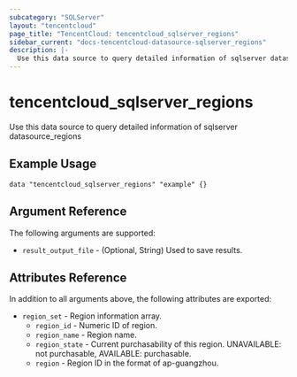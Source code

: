 ```yaml
---
subcategory: "SQLServer"
layout: "tencentcloud"
page_title: "TencentCloud: tencentcloud_sqlserver_regions"
sidebar_current: "docs-tencentcloud-datasource-sqlserver_regions"
description: |-
  Use this data source to query detailed information of sqlserver datasource_regions
---
```


# tencentcloud_sqlserver_regions

Use this data source to query detailed information of sqlserver datasource_regions

## Example Usage

```hcl
data "tencentcloud_sqlserver_regions" "example" {}
```

## Argument Reference

The following arguments are supported:

* `result_output_file` - (Optional, String) Used to save results.

## Attributes Reference

In addition to all arguments above, the following attributes are exported:

* `region_set` - Region information array.
  * `region_id` - Numeric ID of region.
  * `region_name` - Region name.
  * `region_state` - Current purchasability of this region. UNAVAILABLE: not purchasable, AVAILABLE: purchasable.
  * `region` - Region ID in the format of ap-guangzhou.


